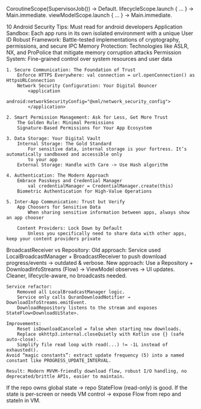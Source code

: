 CoroutineScope(SupervisorJob()) → Default.
lifecycleScope.launch { ... } → Main.immediate.
viewModelScope.launch { ... } → Main.immediate.

10 Android Security Tips: Must read for android developers
	Application Sandbox: Each app runs in its own isolated environment with a unique User ID
	Robust Framework: Battle-tested implementations of cryptography, permissions, and secure IPC
	Memory Protection: Technologies like ASLR, NX, and ProPolice that mitigate memory corruption attacks
	Permission System: Fine-grained control over system resources and user data

	1. Secure Communication: The Foundation of Trust
		Enforce HTTPS Everywhere: val connection = url.openConnection() as HttpsURLConnection
		Network Security Configuration: Your Digital Bouncer
			<application 
    				android:networkSecurityConfig="@xml/network_security_config">
			</application>

	2. Smart Permission Management: Ask for Less, Get More Trust	
		The Golden Rule: Minimal Permissions
		Signature-Based Permissions for Your App Ecosystem

	3. Data Storage: Your Digital Vault
		Internal Storage: The Gold Standard
			For sensitive data, internal storage is your fortress. It’s automatically sandboxed and accessible only 
			to your app
		External Storage: Handle with Care -> Use Hash algorithm

	4. Authentication: The Modern Approach
		Embrace Passkeys and Credential Manager
			val credentialManager = CredentialManager.create(this)
		Biometric Authentication for High-Value Operations

	5. Inter-App Communication: Trust but Verify
		App Choosers for Sensitive Data
			When sharing sensitive information between apps, always show an app chooser

		Content Providers: Lock Down by Default
			Unless you specifically need to share data with other apps, keep your content providers private

BroadcastReceiver vs Repository:
	Old approach: Service used LocalBroadcastManager + BroadcastReceiver to push download progress/events → outdated & verbose.
 	New approach: Use a Repository + DownloadInfoStreams (Flow) → ViewModel observes → UI updates. Cleaner, lifecycle-aware, 
		no broadcasts needed.

 	Service refactor:
 		Removed all LocalBroadcastManager logic.
 		Service only calls QuranDownloadNotifier → DownloadInfoStreams.emitEvent.
 		DownloadRepository listens to the stream and exposes StateFlow<DownloadUiState>.
	
 	Improvements:
 		Reset isDownloadCanceled = false when starting new downloads.
 		Replace okhttp3.internal.closeQuietly with Kotlin use {} (safe auto-close).
 		Simplify file read loop with read(...) != -1L instead of exhausted().
 	Avoid “magic constants”: extract update frequency (5) into a named constant like PROGRESS_UPDATE_INTERVAL.
	
 	Result: Modern MVVM-friendly download flow, robust I/O handling, no deprecated/brittle APIs, easier to maintain.

If the repo owns global state → repo StateFlow (read-only) is good. 
If the state is per-screen or needs VM control → expose Flow from repo and stateIn in VM.